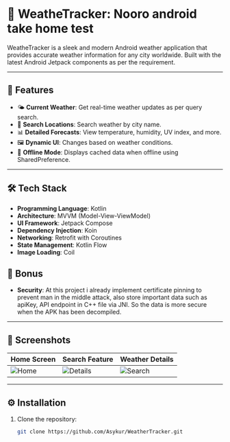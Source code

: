 # 🌟 WeatheTracker: Nooro android take home test

WeatheTracker is a sleek and modern Android weather application that provides accurate weather information for any city worldwide. Built with the latest Android Jetpack components as per the requirement.

---

## 🚀 Features
- 🌤 **Current Weather**: Get real-time weather updates as per query search.
- 📍 **Search Locations**: Search weather by city name.
- 📊 **Detailed Forecasts**: View temperature, humidity, UV index, and more.
- 🖼️ **Dynamic UI**: Changes based on weather conditions.
- 🔄 **Offline Mode**: Displays cached data when offline using SharedPreference.

---

## 🛠️ Tech Stack
- **Programming Language**: Kotlin
- **Architecture**: MVVM (Model-View-ViewModel)
- **UI Framework**: Jetpack Compose
- **Dependency Injection**: Koin
- **Networking**: Retrofit with Coroutines
- **State Management**: Kotlin Flow
- **Image Loading**: Coil

## 🚀 Bonus
- **Security**: At this project i already implement certificate pinning to prevent man in the middle attack, also store important data such as apiKey, API endpoint in C++ file via JNI. So the data is more secure when the APK has been decompiled.

---

## 📱 Screenshots
| Home Screen                    | Search Feature                     | Weather Details                   |
|--------------------------------|------------------------------------|-----------------------------------|
| ![Home](screenshots/empty.png) | ![Details](screenshots/search.png) | ![Search](screenshots/detail.png) |

---

## ⚙️ Installation
1. Clone the repository:
   ```bash
   git clone https://github.com/Asykur/WeatherTracker.git